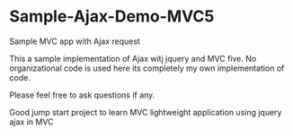 # Sample-Ajax-Demo-MVC5
Sample MVC app with Ajax request

This a sample implementation of Ajax witj jquery and MVC five.
No organizational code is used here its completely my own implementation of code.

Please feel free to ask questions if any.

Good jump start project to learn MVC lightweight application using jquery ajax in MVC
